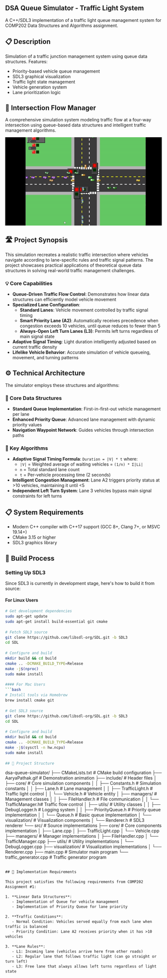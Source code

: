 ## DSA Queue Simulator - Traffic Light System


A C++/SDL3 implementation of a traffic light queue management system for COMP202 Data Structures and Algorithms assignment.

## 📋 Description
Simulation of a traffic junction management system using queue data structures. Features:
- Priority-based vehicle queue management
- SDL3 graphical visualization
- Traffic light state management
- Vehicle generation system
- Lane prioritization logic

## 🚥 Intersection Flow Manager

A comprehensive simulation system modeling traffic flow at a four-way intersection using queue-based data structures and intelligent traffic management algorithms.

![Simulation in Action](AaryaPathak.gif)

## 🛣️ Project Synopsis

This simulation recreates a realistic traffic intersection where vehicles navigate according to lane-specific rules and traffic signal patterns. The project showcases practical applications of theoretical queue data structures in solving real-world traffic management challenges.

### 💡 Core Capabilities

- **Queue-Driven Traffic Flow Control**: Demonstrates how linear data structures can efficiently model vehicle movement
- **Specialized Lane Configuration**:
  - **Standard Lanes**: Vehicle movement controlled by traffic signal timing
  - **Smart Priority Lane (A2)**: Automatically receives precedence when congestion exceeds 10 vehicles, until queue reduces to fewer than 5
  - **Always-Open Left Turn Lanes (L3)**: Permits left turns regardless of main signal state
- **Adaptive Signal Timing**: Light duration intelligently adjusted based on current traffic density
- **Lifelike Vehicle Behavior**: Accurate simulation of vehicle queueing, movement, and turning patterns

## ⚙️ Technical Architecture

The simulator employs these structures and algorithms:

### 🧩 Core Data Structures
- **Standard Queue Implementation**: First-in-first-out vehicle management per lane
- **Enhanced Priority Queue**: Advanced lane management with dynamic priority values
- **Navigation Waypoint Network**: Guides vehicles through intersection paths

### 🔄 Key Algorithms
- **Adaptive Signal Timing Formula**: `Duration = |V| * t` where:
  - `|V|` = Weighted average of waiting vehicles = `(1/n) * Σ|Li|`
  - `n` = Total standard lane count
  - `t` = Per-vehicle processing time (2 seconds)
- **Intelligent Congestion Management**: Lane A2 triggers priority status at >10 vehicles, maintaining it until <5
- **Independent Left Turn System**: Lane 3 vehicles bypass main signal constraints for left turns

## 📋 System Requirements

- Modern C++ compiler with C++17 support (GCC 8+, Clang 7+, or MSVC 19.14+)
- CMake 3.15 or higher
- SDL3 graphics library

## 🔨 Build Process

### Setting Up SDL3

Since SDL3 is currently in development stage, here's how to build it from source:

#### For Linux Users
```bash
# Get development dependencies
sudo apt-get update
sudo apt-get install build-essential git cmake

# Fetch SDL3 source
git clone https://github.com/libsdl-org/SDL.git -b SDL3
cd SDL

# Configure and build
mkdir build && cd build
cmake .. -DCMAKE_BUILD_TYPE=Release
make -j$(nproc)
sudo make install

#### For Mac Users
```bash
# Install tools via Homebrew
brew install cmake git

# Get SDL3 source
git clone https://github.com/libsdl-org/SDL.git -b SDL3
cd SDL

# Configure and build
mkdir build && cd build
cmake .. -DCMAKE_BUILD_TYPE=Release
make -j$(sysctl -n hw.ncpu)
sudo make install

## 📂 Project Structure

```
dsa-queue-simulator/
├── CMakeLists.txt          # CMake build configuration
├── AaryaPathak.gif         # Demonstration animation
├── include/                # Header files
│   ├── core/               # Core simulation components
│   │   ├── Constants.h     # Simulation constants
│   │   ├── Lane.h          # Lane management
│   │   ├── TrafficLight.h  # Traffic light control
│   │   └── Vehicle.h       # Vehicle entity
│   ├── managers/           # Management classes
│   │   ├── FileHandler.h   # File communication
│   │   └── TrafficManager.h# Traffic flow control
│   ├── utils/              # Utility classes
│   │   ├── DebugLogger.h   # Logging system
│   │   ├── PriorityQueue.h # Priority queue implementation
│   │   └── Queue.h         # Basic queue implementation
│   └── visualization/      # Visualization components
│       └── Renderer.h      # SDL3 renderer
└── src/                    # Source implementations
    ├── core/               # Core components implementation
    │   ├── Lane.cpp
    │   ├── TrafficLight.cpp
    │   └── Vehicle.cpp
    ├── managers/           # Manager implementations
    │   ├── FileHandler.cpp
    │   └── TrafficManager.cpp
    ├── utils/              # Utility implementations
    │   └── DebugLogger.cpp
    ├── visualization/      # Visualization implementations
    │   └── Renderer.cpp
    ├── main.cpp            # Simulator main program
    └── traffic_generator.cpp # Traffic generator program
```

## 📝 Implementation Requirements

This project satisfies the following requirements from COMP202 Assignment #1:

1. **Linear Data Structures**:
   - Implementation of Queue for vehicle management
   - Implementation of Priority Queue for lane priority
   
2. **Traffic Conditions**:
   - Normal Condition: Vehicles served equally from each lane when traffic is balanced
   - Priority Condition: Lane A2 receives priority when it has >10 vehicles
   
3. **Lane Rules**:
   - L1: Incoming lane (vehicles arrive here from other roads)
   - L2: Regular lane that follows traffic light (can go straight or turn left)
   - L3: Free lane that always allows left turns regardless of light state







